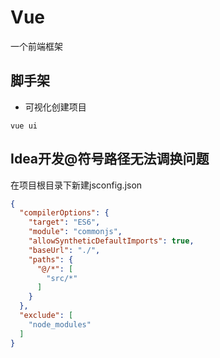 # Vue

一个前端框架

## 脚手架

* 可视化创建项目

```shell
vue ui
```

## Idea开发@符号路径无法调换问题

在项目根目录下新建jsconfig.json

```json
{
  "compilerOptions": {
    "target": "ES6",
    "module": "commonjs",
    "allowSyntheticDefaultImports": true,
    "baseUrl": "./",
    "paths": {
      "@/*": [
        "src/*"
      ]
    }
  },
  "exclude": [
    "node_modules"
  ]
}

```